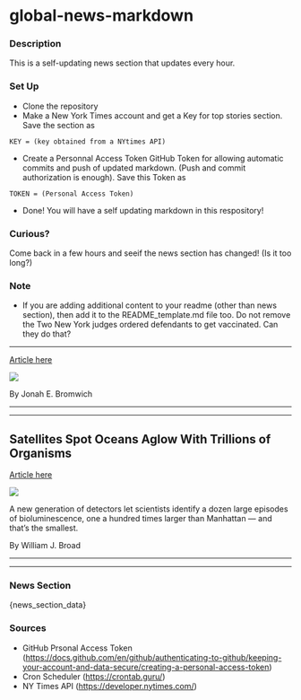 # global-news-markdown

### Description 
This is a self-updating news section that updates every hour.

### Set Up 
* Clone the repository
* Make a New York Times account and get a Key for top stories section. Save the section as 
 ```
 KEY = (key obtained from a NYtimes API)
 ```
*  Create a Personnal Access Token GitHub Token for allowing automatic commits and push of updated markdown. (Push and commit authorization is enough). Save this Token as 
```
TOKEN = (Personal Access Token)
```
* Done! You will have a self updating markdown in this respository!

### Curious?
Come back in a few hours and seeif the news section has changed! (Is it too long?)

### Note
* If you are adding additional content to your readme (other than news section), then add it to the README_template.md file too. Do not remove the Two New York judges ordered defendants to get vaccinated. Can they do that?
---------------------------------------------------------------------------

[Article here](https://www.nytimes.com/2021/08/26/nyregion/two-new-york-judges-ordered-defendants-to-get-vaccinated-can-they-do-that.html)

[![](https://static01.nyt.com/images/2021/08/23/nyregion/23virus-briefing-vaccinejudge1/merlin_29702029_bc689861-e952-47f1-9abb-76b0257b2b4d-superJumbo.jpg)](https://www.nytimes.com/2021/08/26/nyregion/two-new-york-judges-ordered-defendants-to-get-vaccinated-can-they-do-that.html)

By Jonah E. Bromwich

* * *

* * *

Satellites Spot Oceans Aglow With Trillions of Organisms
--------------------------------------------------------

[Article here](https://www.nytimes.com/2021/08/27/science/ocean-bioluminescent-satellite.html)

[![](https://static01.nyt.com/images/2021/08/27/science/27tb-oceanglow1/merlin_193718949_585a0a67-fa21-48ad-bfc4-a069c9c68fc3-superJumbo.jpg)](https://www.nytimes.com/2021/08/27/science/ocean-bioluminescent-satellite.html)

A new generation of detectors let scientists identify a dozen large episodes of bioluminescence, one a hundred times larger than Manhattan — and that’s the smallest.

By William J. Broad

* * *

* * *

### News Section 
{news_section_data}


### Sources 
* GitHub Prsonal Access Token (https://docs.github.com/en/github/authenticating-to-github/keeping-your-account-and-data-secure/creating-a-personal-access-token)
* Cron Scheduler (https://crontab.guru/)
* NY Times API (https://developer.nytimes.com/)
